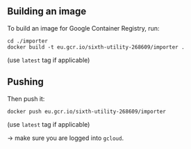 ## Building an image

To build an image for Google Container Registry, run:

```shell
cd ./importer
docker build -t eu.gcr.io/sixth-utility-268609/importer .
```

(use `latest` tag if applicable)

## Pushing

Then push it:

`docker push eu.gcr.io/sixth-utility-268609/importer`

(use `latest` tag if applicable)

-> make sure you are logged into `gcloud`.